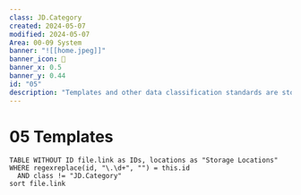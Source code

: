 ```yaml
---
class: JD.Category
created: 2024-05-07
modified: 2024-05-07
Area: 00-09 System
banner: "![[home.jpeg]]"
banner_icon: 📇
banner_x: 0.5
banner_y: 0.44
id: "05"
description: "Templates and other data classification standards are stored. "
---
```


# 05 Templates

```dataview
TABLE WITHOUT ID file.link as IDs, locations as "Storage Locations"
WHERE regexreplace(id, "\.\d+", "") = this.id
  AND class != "JD.Category"
sort file.link
```
